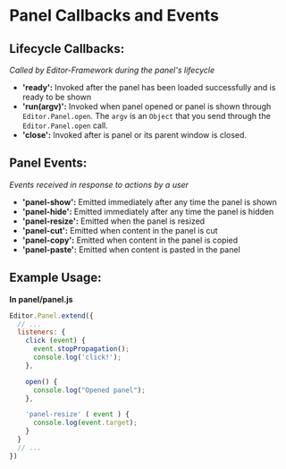 # Panel Callbacks and Events

## Lifecycle Callbacks:

*Called by Editor-Framework during the panel's lifecycle*
- **'ready':** Invoked after the panel has been loaded successfully and is ready to be shown
- **'run(argv)':** Invoked when panel opened or panel is shown through `Editor.Panel.open`. The `argv` is an `Object` that you send through the `Editor.Panel.open` call.
- **'close':** Invoked after is panel or its parent window is closed.

## Panel Events:

*Events received in response to actions by a user*
- **'panel-show':** Emitted immediately after any time the panel is shown
- **'panel-hide':** Emitted immediately after any time the panel is hidden
- **'panel-resize':** Emitted when the panel is resized
- **'panel-cut':** Emitted when content in the panel is cut
- **'panel-copy':** Emitted when content in the panel is copied
- **'panel-paste':** Emitted when content is pasted in the panel

## Example Usage:

**In panel/panel.js**

```javascript
Editor.Panel.extend({
  // ...
  listeners: {
    click (event) {
      event.stopPropagation();
      console.log('click!');
    },

    open() {
      console.log("Opened panel");
    },

    'panel-resize' ( event ) {
      console.log(event.target);
    }
  }
  // ...
})
```
